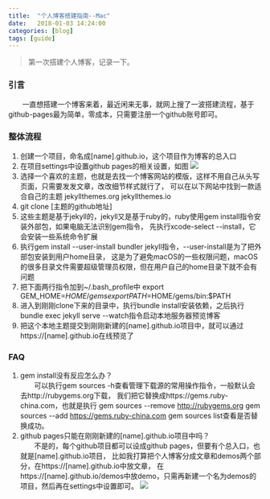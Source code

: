```yaml
---
title:  "个人博客搭建指南--Mac"
date:   2018-01-03 14:24:00
categories: [blog]
tags: [guide]
---
```

> 第一次搭建个人博客，记录一下。

### 引言
&#160; &#160; &#160; &#160;一直想搭建一个博客来着，最近闲来无事，就网上搜了一波搭建流程，基于github-pages最为简单，零成本，只需要注册一个github账号即可。

### 整体流程
1. 创建一个项目，命名成[name].github.io，这个项目作为博客的总入口
2. 在项目settings中设置github pages的相关设置，如图
![](/2019-01-03-building-blog-guide/1.png)
3. 选择一个喜欢的主题，也就是去找一个博客网站的模版，这样不用自己从头写页面，只需要发发文章，改改细节样式就行了，
可以在以下网站中找到一款适合自己的主题
jekyllthemes.org
jekyllthemes.io
4. git clone [主题的github地址]
5. 这些主题是基于jekyll的，jekyll又是基于ruby的，ruby使用gem install指令安装外部包，如果电脑无法识别gem指令，
先执行xcode-select --install，它会安装一些系统命令扩展
6. 执行gem install --user-install bundler jekyll指令，--user-install是为了把外部包安装到用户home目录，
这是为了避免macOS的一些权限问题，macOS的很多目录文件需要超级管理员权限，但在用户自己的home目录下就不会有问题
7. 把下面两行指令加到~/.bash_profile中
export GEM_HOME=$HOME/gems
export PATH=$HOME/gems/bin:$PATH
8. 进入到刚刚clone下来的目录中，执行bundle install安装依赖，之后执行
bundle exec jekyll serve --watch指令启动本地服务器预览博客
9. 把这个本地主题提交到刚刚新建的[name].github.io项目中，就可以通过https://[name].github.io在线预览了

### FAQ
1. gem install没有反应怎么办？  
&#160; &#160; &#160; &#160;可以执行gem sources -h查看管理下载源的常用操作指令，一般默认会去http://rubygems.org下载，
我们把它替换成https://gems.ruby-china.com，也就是执行
gem sources --remove http://rubygems.org
gem sources --add https://gems.ruby-china.com
gem sources list查看是否替换成功。
2. github pages只能在刚刚新建的[name].github.io项目中吗？  
&#160; &#160; &#160; &#160;不是的，每个github项目都可以设成github pages，但要有个总入口，也就是[name].github.io项目，
比如我打算把个人博客分成文章和demos两个部分，在https://[name].github.io中放文章，
在https://[name].github.io/demos中放demo，只需再新建一个名为demos的项目，然后再在settings中设置即可。
![](/2019-01-03-building-blog-guide/2.png)


